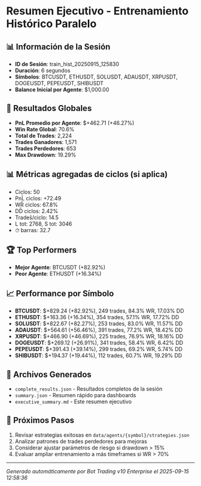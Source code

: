 # Resumen Ejecutivo - Entrenamiento Histórico Paralelo

## 📊 Información de la Sesión
- **ID de Sesión**: train_hist_20250915_125830
- **Duración**: 6 segundos
- **Símbolos**: BTCUSDT, ETHUSDT, SOLUSDT, ADAUSDT, XRPUSDT, DOGEUSDT, PEPEUSDT, SHIBUSDT
- **Balance Inicial por Agente**: $1,000.00

## 🎯 Resultados Globales
- **PnL Promedio por Agente**: $+462.71 (+46.27%)
- **Win Rate Global**: 70.6%
- **Total de Trades**: 2,224
- **Trades Ganadores**: 1,571
- **Trades Perdedores**: 653
- **Max Drawdown**: 19.29%

## 📊 Métricas agregadas de ciclos (si aplica)
- Ciclos: 50
- PnL̄ ciclos: +72.49
- WR̄ ciclos: 67.8%
- DD̄ ciclos: 2.42%
- Trades̄/ciclo: 14.5
- L tot: 2768, S tot: 3046
- ⏱̄ barras: 32.7


## 🏆 Top Performers
- **Mejor Agente**: BTCUSDT (+82.92%)
- **Peor Agente**: ETHUSDT (+16.34%)

## 📈 Performance por Símbolo
- **BTCUSDT**: $+829.24 (+82.92%), 249 trades, 84.3% WR, 17.03% DD
- **ETHUSDT**: $+163.36 (+16.34%), 354 trades, 57.1% WR, 17.72% DD
- **SOLUSDT**: $+822.67 (+82.27%), 253 trades, 83.0% WR, 11.57% DD
- **ADAUSDT**: $+564.61 (+56.46%), 391 trades, 77.2% WR, 18.42% DD
- **XRPUSDT**: $+466.90 (+46.69%), 225 trades, 76.9% WR, 18.16% DD
- **DOGEUSDT**: $+269.12 (+26.91%), 341 trades, 58.4% WR, 6.42% DD
- **PEPEUSDT**: $+391.43 (+39.14%), 299 trades, 69.2% WR, 5.74% DD
- **SHIBUSDT**: $+194.37 (+19.44%), 112 trades, 60.7% WR, 19.29% DD

## 📁 Archivos Generados
- `complete_results.json` - Resultados completos de la sesión
- `summary.json` - Resumen rápido para dashboards
- `executive_summary.md` - Este resumen ejecutivo

## 🎯 Próximos Pasos
1. Revisar estrategias exitosas en `data/agents/{symbol}/strategies.json`
2. Analizar patrones de trades perdedores para mejoras
3. Considerar ajustar parámetros de riesgo si drawdown > 15%
4. Evaluar ampliar entrenamiento a más timeframes si WR > 70%

---
*Generado automáticamente por Bot Trading v10 Enterprise el 2025-09-15 12:58:36*
